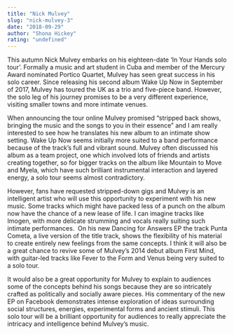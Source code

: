 ```yaml
---
title: "Nick Mulvey"
slug: "nick-mulvey-3"
date: "2018-09-29"
author: "Shona Hickey"
rating: "undefined"
---
```


This autumn Nick Mulvey embarks on his eighteen-date ‘In Your Hands solo tour’. Formally a music and art student in Cuba and member of the Mercury Award nominated Portico Quartet, Mulvey has seen great success in his solo career. Since releasing his second album Wake Up Now in September of 2017, Mulvey has toured the UK as a trio and five-piece band. However, the solo leg of his journey promises to be a very different experience, visiting smaller towns and more intimate venues.

When announcing the tour online Mulvey promised “stripped back shows, bringing the music and the songs to you in their essence” and I am really interested to see how he translates his new album to an intimate show setting. Wake Up Now seems initially more suited to a band performance because of the track’s full and vibrant sound. Mulvey often discussed his album as a team project, one which involved lots of friends and artists creating together, so for bigger tracks on the album like Mountain to Move and Myela, which have such brilliant instrumental interaction and layered energy, a solo tour seems almost contradictory.

However, fans have requested stripped-down gigs and Mulvey is an intelligent artist who will use this opportunity to experiment with his new music. Some tracks which might have packed less of a punch on the album now have the chance of a new lease of life. I can imagine tracks like Imogen, with more delicate strumming and vocals really suiting such intimate performances.  On his new Dancing for Answers EP the track Punta Cometa, a live version of the title track, shows the flexibility of his material to create entirely new feelings from the same concepts. I think it will also be a great chance to revive some of Mulvey’s 2014 debut album First Mind, with guitar-led tracks like Fever to the Form and Venus being very suited to a solo tour.

It would also be a great opportunity for Mulvey to explain to audiences some of the concepts behind his songs because they are so intricately crafted as politically and socially aware pieces. His commentary of the new EP on Facebook demonstrates intense exploration of ideas surrounding social structures, energies, experimental forms and ancient stimuli. This solo tour will be a brilliant opportunity for audiences to really appreciate the intricacy and intelligence behind Mulvey’s music.

